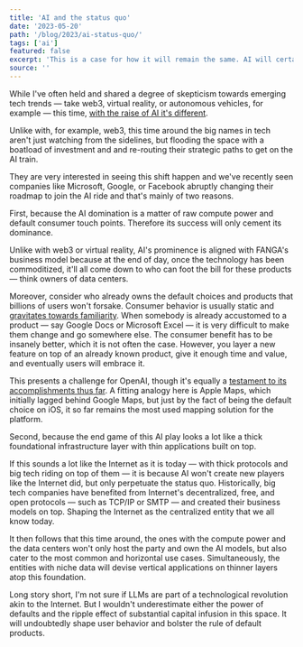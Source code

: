 ```yaml
---
title: 'AI and the status quo'
date: '2023-05-20'
path: '/blog/2023/ai-status-quo/'
tags: ['ai']
featured: false
excerpt: 'This is a case for how it will remain the same. AI will certainly change the way we navigate the Internet. But since its consolidation will be a matter of compute power and default consumer touch points, its success will only perpetuate the status quo.'
source: ''
---
```


While I've often held and shared a degree of skepticism towards emerging tech trends — take web3, virtual reality, or autonomous vehicles, for example — this time, [with the raise of AI it's different](/blog/2023/ai-is-here-to-stay).

Unlike with, for example, web3, this time around the big names in tech aren't just watching from the sidelines, but flooding the space with a boatload of investment and and re-routing their strategic paths to get on the AI train.

They are very interested in seeing this shift happen and we've recently seen companies like Microsoft, Google, or Facebook abruptly changing their roadmap to join the AI ride and that's mainly of two reasons.

First, because the AI domination is a matter of raw compute power and default consumer touch points. Therefore its success will only cement its dominance.

Unlike with web3 or virtual reality, AI's prominence is aligned with FANGA's business model because at the end of day, once the technology has been commoditized, it'll all come down to who can foot the bill for these products — think owners of data centers.

Moreover, consider who already owns the default choices and products that billions of users won't forsake. Consumer behavior is usually static and [gravitates towards familiarity](/blog/2014/changing-behavior). When somebody is already accustomed to a product — say Google Docs or Microsoft Excel — it is very difficult to make them change and go somewhere else. The consumer benefit has to be insanely better, which it is not often the case. However, you layer a new feature on top of an already known product, give it enough time and value, and eventually users will embrace it.

This presents a challenge for OpenAI, though it's equally a [testament to its accomplishments thus far](/blog/2022/solo-founder). A fitting analogy here is Apple Maps, which initially lagged behind Google Maps, but just by the fact of being the default choice on iOS, it so far remains the most used mapping solution for the platform.

Second, because the end game of this AI play looks a lot like a thick foundational infrastructure layer with thin applications built on top.

If this sounds a lot like the Internet as it is today — with thick protocols and big tech riding on top of them — it is because AI won't create new players like the Internet did, but only perpetuate the status quo. Historically, big tech companies have benefited from Internet's decentralized, free, and open protocols — such as TCP/IP or SMTP — and created their business models on top. Shaping the Internet as the centralized entity that we all know today.

It then follows that this time around, the ones with the compute power and the data centers won't only host the party and own the AI models, but also cater to the most common and horizontal use cases. Simultaneously, the entities with niche data will devise vertical applications on thinner layers atop this foundation.

Long story short, I'm not sure if LLMs are part of a technological revolution akin to the Internet. But I wouldn't underestimate either the power of defaults and the ripple effect of substantial capital infusion in this space. It will undoubtedly shape user behavior and bolster the rule of default products.

